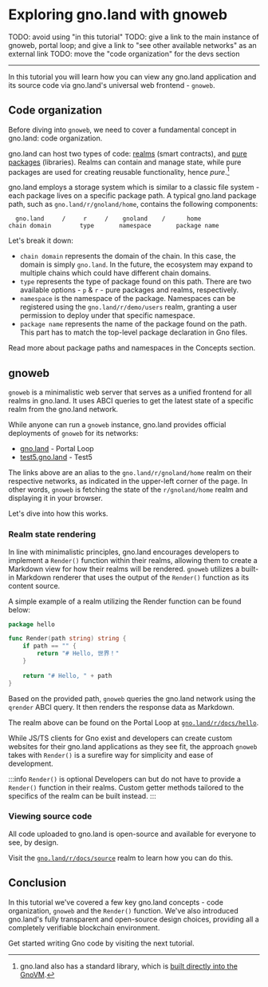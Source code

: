 # Exploring gno.land with gnoweb

TODO: avoid using "in this tutorial"
TODO: give a link to the main instance of gnoweb, portal loop; and give a link to "see other available networks" as an external link
TODO: move the "code organization" for the devs section

-------------------------

In this tutorial you will learn how you can view any gno.land application and its
source code via gno.land's universal web frontend - `gnoweb`.

## Code organization

Before diving into `gnoweb`, we need to cover a fundamental concept in gno.land:
code organization.

gno.land can host two types of code: [realms](../concepts/realms.md) (smart contracts),
and [pure packages](../concepts/packages.md) (libraries). Realms can
contain and manage state, while pure packages are used for creating reusable
functionality, hence _pure_.[^1]

gno.land employs a storage system which is similar to a classic file system - each
package lives on a specific package path. A typical gno.land package path, such
as `gno.land/r/gnoland/home`, contains the following components:

```
  gno.land     /     r     /    gnoland    /      home
chain domain        type       namespace       package name
```

Let's break it down:
- `chain domain` represents the domain of the chain. In this case, the domain is
  simply `gno.land`. In the future, the ecosystem may expand to multiple chains
  which could have different chain domains.
- `type` represents the type of package found on this path. There are two available
  options - `p` & `r` - pure packages and realms, respectively.
- `namespace` is the namespace of the package. Namespaces can be registered using
  the `gno.land/r/demo/users` realm, granting a user permission to deploy under
  that specific namespace.
- `package name` represents the name of the package found on the path. This part has
  to match the top-level package declaration in Gno files.

Read more about package paths and namespaces in the Concepts section.

## gnoweb

`gnoweb` is a minimalistic web server that serves as a unified frontend for all
realms in gno.land. It uses ABCI queries to get the latest state of a specific 
realm from the gno.land network.

While anyone can run a `gnoweb` instance, gno.land provides official deployments
of `gnoweb` for its networks:
- [gno.land](https://gno.land) - Portal Loop
- [test5.gno.land](https://test5.gno.land) - Test5

The links above are an alias to the `gno.land/r/gnoland/home` realm on their
respective networks, as indicated in the upper-left corner of the page. In other
words, `gnoweb` is fetching the state of the `r/gnoland/home` realm and displaying
it in your browser.

Let's dive into how this works.

### Realm state rendering

In line with minimalistic principles, gno.land encourages developers to implement
a `Render()` function within their realms, allowing them to create a Markdown view
for how their realms will be rendered. `gnoweb` utilizes a built-in Markdown renderer
that uses the output of the `Render()` function as its content source.

A simple example of a realm utilizing the Render function can be found below:

```go
package hello

func Render(path string) string {
	if path == "" {
		return "# Hello, 世界！"
	}
	
	return "# Hello, " + path
}
```

Based on the provided path, `gnoweb` queries the gno.land network using the
`qrender` ABCI query. It then renders the response data as Markdown.

The realm above can be found on the Portal Loop at [`gno.land/r/docs/hello`](https://gno.land/r/docs/hello).

While JS/TS clients for Gno exist and developers can create custom websites for their
gno.land applications as they see fit, the approach `gnoweb` takes with `Render()`
is a surefire way for simplicity and ease of development.

:::info `Render()` is optional
Developers can but do not have to provide a `Render()` function in their realms.
Custom getter methods tailored to the specifics of the realm can be built instead.
:::

### Viewing source code

All code uploaded to gno.land is open-source and available for everyone to see,
by design.

Visit the [`gno.land/r/docs/source`](https://gno.land/r/docs/source) realm to learn
how you can do this.

## Conclusion

In this tutorial we've covered a few key gno.land concepts - code organization,
`gnoweb` and the `Render()` function. We've also introduced gno.land's fully 
transparent and open-source design choices, providing all a completely verifiable 
blockchain environment.

Get started writing Gno code by visiting the next tutorial.

[^1]: gno.land also has a standard library, which is [built directly into the GnoVM](https://github.com/gnolang/gno/tree/master/gnovm/stdlibs).
